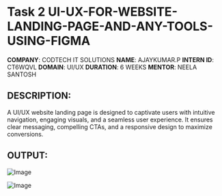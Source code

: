 # Task 2 UI-UX-FOR-WEBSITE-LANDING-PAGE-AND-ANY-TOOLS-USING-FIGMA
**COMPANY**: CODTECH IT SOLUTIONS
**NAME**: AJAYKUMAR.P
**INTERN ID**: CT6WQVL
**DOMAIN**: UI/UX
**DURATION**: 6 WEEKS
**MENTOR**: NEELA SANTOSH
## DESCRIPTION:
A UI/UX website landing page is designed to captivate users with intuitive navigation, engaging visuals, and a seamless user experience. It ensures clear messaging, compelling CTAs, and a responsive design to maximize conversions.
## OUTPUT:
![Image](https://github.com/user-attachments/assets/6871115c-95af-42e0-b719-eb60f17a4664)

![Image](https://github.com/user-attachments/assets/a164a917-a6ae-4567-b237-a73cc41fe525)
